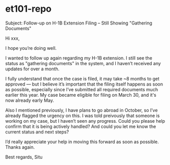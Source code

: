 # et101-repo



Subject: Follow-up on H-1B Extension Filing – Still Showing "Gathering Documents"

Hi xxx,

I hope you’re doing well.

I wanted to follow up again regarding my H-1B extension. I still see the status as "gathering documents" in the system, and I haven’t received any updates for over a month.

I fully understand that once the case is filed, it may take ~8 months to get approved — but I believe it’s important that the filing itself happens as soon as possible, especially since I’ve submitted all required documents much earlier this year. My case became eligible for filing on March 30, and it's now already early May.

Also I mentioned previously, I have plans to go abroad in October, so I’ve already flagged the urgency on this. I was told preivously that someone is working on my case, but I haven’t seen any progress. Could you please help confirm that it is being actively handled? And could you let me know the current status and next steps?

I’d really appreciate your help in moving this forward as soon as possible. Thanks again.

Best regards,
Situ
